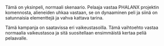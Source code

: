Tämä on yksinpeli, normaali skenaario. Pelaaja vastaa PHALANX projektin
komennosta, alieneiden uhkaa vastaan, se on dynaaminen peli ja siinä on
satunnaisia elementtejä ja vahva kattava tarina.

Tämä kampanja on saatavissa eri vaikeustasoilla. Tämä vaihtoehto vastaa
normaalia vaikeustasoa ja sitä suositellaan ensimmäistä kertaa peliä
pelaavalle.